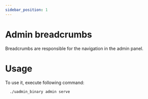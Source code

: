 ```yaml
---
sidebar_position: 1
---
```


# Admin breadcrumbs

 Breadcrumbs are responsible for the navigation in the admin panel.

# Usage

To use it, execute following command:
```bash
  ./uadmin_binary admin serve
```
